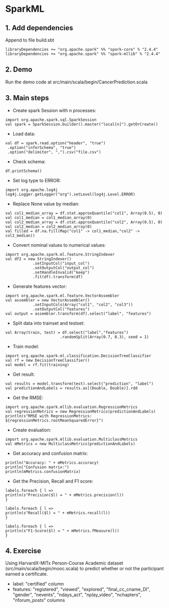 # SparkML
## 1. Add dependencies
Append to file build.sbt
```
libraryDependencies += "org.apache.spark" %% "spark-core" % "2.4.4"
libraryDependencies += "org.apache.spark" %% "spark-mllib" % "2.4.4"
```
## 2. Demo
Run the demo code at src/main/scala/begin/CancerPrediction.scala

## 3. Main steps

- Create spark Session with n processes:
```
import org.apache.spark.sql.SparkSession
val spark = SparkSession.builder().master("local[n]").getOrCreate()
```
- Load data:
```
val df = spark.read.option("header", "true")
 .option("inferSchema", "true")
 .option("delimiter", ",").csv("file.csv")
```
- Check schema:
```
df.printSchema()
```
- Set log type to ERROR:
```
import org.apache.log4j
log4j.Logger.getLogger("org").setLevel(log4j.Level.ERROR)
```

- Replace None value by median:
```
val col1_median_array = df.stat.approxQuantile("col1", Array(0.5), 0)
val col1_median = col1_median_array(0)
val col2_median_array = df.stat.approxQuantile("col2", Array(0.5), 0)
val col2_median = col2_median_array(0)
val filled = df.na.fill(Map("col1" -> col1_median,"col2" -> col2_median))
```

- Convert nominal values to numerical values:
```
import org.apache.spark.ml.feature.StringIndexer
val df2 = new StringIndexer()
            .setInputCol("input_col")
            .setOutputCol("output_col")
            .setHandleInvalid("keep")
            .fit(df).transform(df)
```

- Generate features vector:

```
import org.apache.spark.ml.feature.VectorAssembler
val assembler = new VectorAssembler()
            .setInputCols(Array("col1", "col2", "col3"))
            .setOutputCol("features")
val output = assembler.transform(df).select("label", "features")
```
- Split data into trainset and testset:
```
val Array(train, test) = df.select("label","features")
                        .randomSplit(Array(0.7, 0.3), seed = 1)
```
- Train model:
```
import org.apache.spark.ml.classification.DecisionTreeClassifier
val rf = new DecisionTreeClassifier()
val model = rf.fit(training)
```
- Get result:
```
val results = model.transform(test).select("prediction", "label")
val predictionAndLabels = results.as[(Double, Double)].rdd
```

- Get the RMSE:
```
import org.apache.spark.mllib.evaluation.RegressionMetrics
val regressionMetrics = new RegressionMetrics(predictionAndLabels)
println(s"RMSE with RegressionMetrics: ${regressionMetrics.rootMeanSquaredError}")
```
- Create evaluation:
```
import org.apache.spark.mllib.evaluation.MulticlassMetrics
val mMetrics = new MulticlassMetrics(predictionAndLabels)
```
- Get accuracy and confusion matrix:
```
println("Accuracy: " + mMetrics.accuracy)
println("Confusion matrix:")
println(mMetrics.confusionMatrix)
```
- Get the Precision, Recall and F1 score:
```
labels.foreach { l =>
println(s"Precision($l) = " + mMetrics.precision(l))
}

labels.foreach { l =>
println(s"Recall($l) = " + mMetrics.recall(l))
}

labels.foreach { l =>
println(s"F1-Score($l) = " + mMetrics.fMeasure(l))
}
```

## 4. Exercise

Using HarvardX-MITx Person-Course Academic dataset (src/main/scala/begin/mooc.scala)
to predict whether or not the participant earned a certificate.
- label: "certified" column 
- features: "registered", "viewed",  "explored", "final_cc_cname_DI", "gender", "nevents",
 "ndays_act", "nplay_video", "nchapters", "nforum_posts" columns